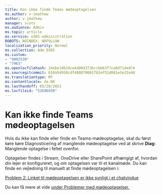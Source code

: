 ```yaml
---
title: Kan ikke finde Teams mødeoptagelsen
ms.author: v-jmathew
author: v-jmathew
manager: scotv
ms.audience: Admin
ms.topic: article
ms.service: o365-administration
ROBOTS: NOINDEX, NOFOLLOW
localization_priority: Normal
ms.collection: Adm_O365
ms.custom:
- "9002530"
- "7963"
ms.openlocfilehash: 24ebe3d619ce4d0043736ccbb63f7ca8d71ded74
ms.sourcegitcommit: 610a5d950cdf488870601762ef52d881e3e22a48
ms.translationtype: MT
ms.contentlocale: da-DK
ms.lasthandoff: 05/28/2021
ms.locfileid: "52696930"
---
```

# <a name="cant-find-the-teams-meeting-recording"></a>Kan ikke finde Teams mødeoptagelsen

Hvis du ikke kan finde eller finde en Teams-mødeoptagelse, skal du først køre køre Diagnosticering af manglende mødeoptagelse ved at skrive **Diag:** Manglende optagelse i feltet ovenfor. 

Optagelser findes i Stream, OneDrive eller SharePoint afhængigt af, hvordan din lejer er konfigureret, og om optagelsen var til et kanalmøde. Du kan finde en vejledning til manuelt at finde mødeoptagelsen i: 

[Problem 2: Linket til mødeoptagelsen er ikke synligt i et chatvindue](/microsoftteams/troubleshoot/meetings/troubleshoot-meeting-recording-issues#issue-2-the-meeting-recording-link-isnt-visible-in-a-chat-window)

Du kan få mere at vide [under Problemer med mødeoptagelser.](/microsoftteams/troubleshoot/meetings/troubleshoot-meeting-recording-issues)
